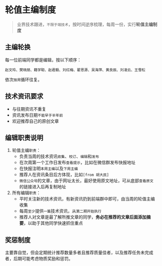 # 轮值主编制度

> 业界技术跟进，`不限于端技术`，按时间逆序梳理，每周一份，实行**轮值主编制度**


## 主编轮换

每一位前端同学都是编辑，按以下顺序：

`赵文玲、樊晓朋、籍学聪、赵君毅、刘红梅、翟思源、吴海萍、黄良辰、刘凌云、王雪松`

依次`按周`循环往复。



## 技术资讯要求

* 与往期资讯不重复
* 资讯发布日期`不能早于半年前`
* 欢迎推荐自己的原创文章



## 编辑职责说明

1. 轮值主编`职责`： 
    * 负责当周的技术资讯`收集`、`校订`、`编辑`和`发布`
    * 在次周第一个工作日发布`查看提示`，比如在微信群发布快报地址
    * 在快报注明`本周主编`以及`下周主编`
    * 推荐人在资讯条目后方体现，比如`[from 胡大民]`
    * `微信公众号`的文章，由于网址太长，最好使用原文地址，可从底部`查看原文`的链接进入后再复制地址
2. 所有编辑`职责`：
    * 平时关注新的技术资讯，有新资讯扔到前端群中即可，由当周的轮值主编收集
    * 每周`至少`提供`一篇`技术资讯，从`第二期开始执行`
    * 推荐人对文章是最了解所推文章的同学，**务必在推荐的文章后面添加摘要**，以助于其他同学快速抓住重点



## 奖惩制度

主要靠自觉，但会定期统计推荐数量多者且推荐质量佳者，以及推荐任务未完成者，后期可能考虑物质奖励和惩罚。



